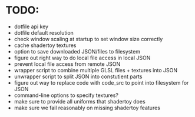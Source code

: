 # TODO:

  - dotfile api key
  - dotfile default resolution
  - check window scaling at startup to set window size correctly
  - cache shadertoy textures
  - option to save downloaded JSON/files to filesystem
  - figure out right way to do local file access in local JSON
  - prevent local file access from remote JSON
  - wrapper script to combine multiple GLSL files + textures into JSON
  - unwrapper script to split JSON into constutient parts
  - figure out way to replace code with code_src to point into filesystem for JSON
  - command-line options to specify textures?
  - make sure to provide all uniforms that shadertoy does
  - make sure we fail reasonably on missing shadertoy features
  

